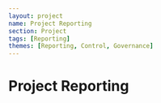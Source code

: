 ```yaml
---
layout: project
name: Project Reporting
section: Project
tags: [Reporting]
themes: [Reporting, Control, Governance]
---
```

# Project Reporting
